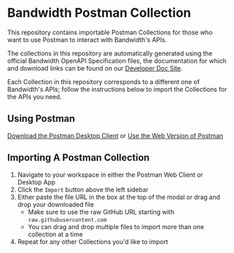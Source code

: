 # Bandwidth Postman Collection

This repository contains importable Postman Collections for those who want to use Postman to interact with Bandwidth's APIs.

The collections in this repository are automatically generated using the official Bandwidth OpenAPI Specification files, the documentation for which and download links can be found on our [Developer Doc Site](https://dev.bandwidth.com/apis).

Each Collection in this repository corresponds to a different one of Bandwidth's APIs; follow the instructions below to import the Collections for the APIs you need.

## Using Postman

[Download the Postman Desktop Client](https://www.postman.com/downloads/) or [Use the Web Version of Postman](https://web.postman.co/)

## Importing A Postman Collection

1. Navigate to your workspace in either the Postman Web Client or Desktop App
2. Click the `Import` button above the left sidebar
3. Either paste the file URL in the box at the top of the modal or drag and drop your downloaded file
    * Make sure to use the raw GitHub URL starting with `raw.githubusercontent.com`
    * You can drag and drop multiple files to import more than one collection at a time
4. Repeat for any other Collections you'd like to import

